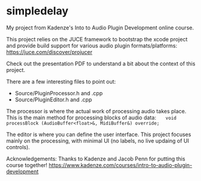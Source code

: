 # simpledelay
My project from Kadenze's Into to Audio Plugin Development online course. 

This project relies on the JUCE framework to bootstrap the xcode project and provide build support for various audio plugin formats/platforms:
https://juce.com/discover/projucer

Check out the presentation PDF to understand a bit about the context of this project.

There are a few interesting files to point out:
* Source/PluginProcessor.h and .cpp
* Source/PluginEditor.h and .cpp

The processor is where the actual work of processing audio takes place. This is the main method for processing blocks of audio data:
```    void processBlock (AudioBuffer<float>&, MidiBuffer&) override; ```

The editor is where you can define the user interface. This project focuses mainly on the processing, with minimal UI (no labels, no live updaing of UI controls).

Acknowledgements: Thanks to Kadenze and Jacob Penn for putting this course together! https://www.kadenze.com/courses/intro-to-audio-plugin-development
